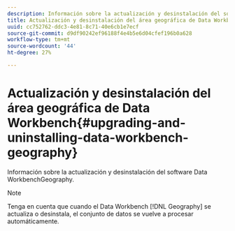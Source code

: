 ```yaml
---
description: Información sobre la actualización y desinstalación del software Data WorkbenchGeography.
title: Actualización y desinstalación del área geográfica de Data Workbench
uuid: cc752762-ddc3-4e81-8c71-40e6cb1e7ecf
source-git-commit: d9df90242ef96188f4e4b5e6d04cfef196b0a628
workflow-type: tm+mt
source-wordcount: '44'
ht-degree: 27%

---
```



# Actualización y desinstalación del área geográfica de Data Workbench{#upgrading-and-uninstalling-data-workbench-geography}

Información sobre la actualización y desinstalación del software Data WorkbenchGeography.

>[!NOTE]
>
>Tenga en cuenta que cuando el Data Workbench [!DNL Geography] se actualiza o desinstala, el conjunto de datos se vuelve a procesar automáticamente.


